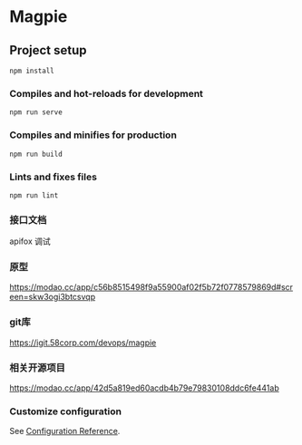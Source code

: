 # Magpie

## Project setup
```
npm install
```

### Compiles and hot-reloads for development
```
npm run serve
```

### Compiles and minifies for production
```
npm run build
```

### Lints and fixes files
```
npm run lint
```

### 接口文档
apifox 调试

### 原型
https://modao.cc/app/c56b8515498f9a55900af02f5b72f0778579869d#screen=skw3ogi3btcsvqp


### git库
https://igit.58corp.com/devops/magpie


### 相关开源项目
https://modao.cc/app/42d5a819ed60acdb4b79e79830108ddc6fe441ab



### Customize configuration
See [Configuration Reference](https://cli.vuejs.org/config/).
